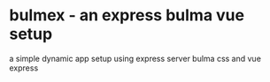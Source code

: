 # bulmex - an express bulma vue setup
a simple dynamic app setup using
express server
bulma css
and vue express
